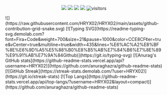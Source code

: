 <p align="center">
    <a href="https://github.com/HRYX02/"><img src="https://img.shields.io/badge/status-updating-brightgreen.svg"></a>
    <a href="https://github.com/HRYX02"><img src="https://img.shields.io/github/contributors/HRYX02/HRYX02?color=blue"></a>
    <a href="https://github.com/BEPb/BEPb/stargazers"><img src="https://img.shields.io/github/stars/BEPb/BEPb.svg?logo=github"></a>
    <a href="https://github.com/BEPb/BEPb/network/members"><img src="https://img.shields.io/github/forks/BEPb/BEPb.svg?color=blue&logo=github"></a>
    <img src="https://visitor-badge.laobi.icu/badge?page_id=BEPb.BEPb" alt="visitors"/>   
</p>
![](https://raw.githubusercontent.com/HRYX02/HRYX02/main/assets/github-contribution-grid-snake.svg)
[![Typing SVG](https://readme-typing-svg.demolab.com?font=Fira+Code&weight=700&size=21&pause=1000&color=CCE8CF&center=true&vCenter=true&multiline=true&width=435&lines=%E6%AC%A2%E8%BF%8E%E6%9D%A5%E5%88%B0%E8%B5%AB%E7%84%B6%E7%8E%89%E9%91%AB%E7%9A%84Github)](https://git.io/typing-svg)
[![Anurag's GitHub stats](https://github-readme-stats.vercel.app/api?username=HRYX02)](https://github.com/anuraghazra/github-readme-stats)
[![GitHub Streak](https://streak-stats.demolab.com/?user=HRYX02)](https://git.io/streak-stats)
[![Top Langs](https://github-readme-stats.vercel.app/api/top-langs/?username=HRYX02&layout=compact)](https://github.com/anuraghazra/github-readme-stats)
